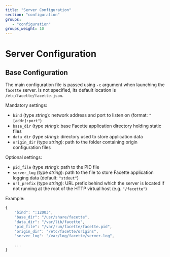 ```yaml
---
title: "Server Configuration"
section: "configuration"
groups:
   - "configuration"
groups_weight: 10
---
```


# Server Configuration

## Base Configuration

The main configuration file is passed using `-c` argument when launching the `facette` server. Is not specified, its
default location is `/etc/facette/facette.json`.

Mandatory settings:

 * `bind` (type *string*): network address and port to listen on (format: `"[addr]:port"`)
 * `base_dir` (type *string*): base Facette application directory holding static files
 * `data_dir` (type *string*): directory used to store application data
 * `origin_dir` (type *string*): path to the folder containing origin configuration files

Optional settings:

 * `pid_file` (type *string*): path to the PID file
 * `server_log` (type *string*): path to the file to store Facette application logging data (default: `"stdout"`)
 * `url_prefix` (type *string*): URL prefix behind which the server is located if not running at the root of the HTTP
   virtual host (e.g. `"/facette"`)

Example:

```javascript
{
    "bind": ":12003",
    "base_dir": "/usr/share/facette",
    "data_dir": "/var/lib/facette",
    "pid_file": "/var/run/facette/facette.pid",
    "origin_dir": "/etc/facette/origins",
    "server_log": "/var/log/facette/server.log",

    ...
}
```
